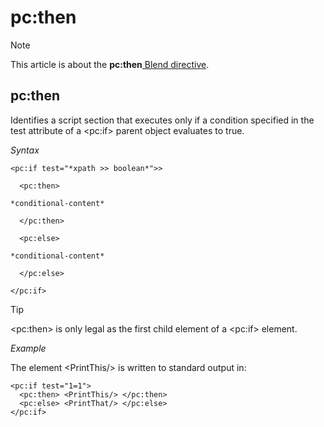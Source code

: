 # pc:then



> [!NOTE]
> This article is about the **pc:then**[ Blend directive](/docs/Repositories/Blend%20directives).

## **pc:then**

Identifies a script section that executes only if a condition specified in the test attribute of a \<pc:if> parent object evaluates to true.

*Syntax*

```
<pc:if test="*xpath >> boolean*">>

  <pc:then>

*conditional-content*

  </pc:then>

  <pc:else>

*conditional-content*

  </pc:else>

</pc:if>
```

> [!TIP]
> \<pc:then> is only legal as the first child element of a \<pc:if> element.

*Example*

The element \<PrintThis/> is written to standard output in:

```language-xml
<pc:if test="1=1">
  <pc:then> <PrintThis/> </pc:then>
  <pc:else> <PrintThat/> </pc:else>
</pc:if>
```

 
